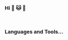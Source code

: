 ### Hi :panda_face: :cat: :dog:

<br />

### <p><b>Languages and Tools...</b></p>



<!-- [![willianrod's wakatime stats](https://github-readme-stats.vercel.app/api/wakatime?username=adzinka&theme=dracula&layout=compact)](https://github.com/anuraghazra/github-readme-stats)  -->
